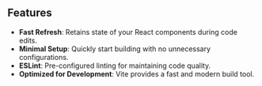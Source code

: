 
## Features

- **Fast Refresh**: Retains state of your React components during code edits.
- **Minimal Setup**: Quickly start building with no unnecessary configurations.
- **ESLint**: Pre-configured linting for maintaining code quality.
- **Optimized for Development**: Vite provides a fast and modern build tool.

